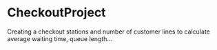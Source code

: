 # CheckoutProject
Creating a checkout stations and number of customer lines to calculate average waiting time, queue length...
